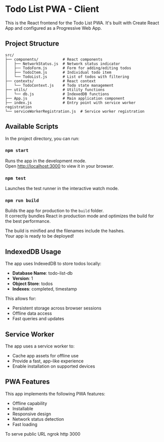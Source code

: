# Todo List PWA - Client

This is the React frontend for the Todo List PWA. It's built with Create React App and configured as a Progressive Web App.

## Project Structure

```
src/
├── components/           # React components
│   ├── NetworkStatus.js  # Network status indicator
│   ├── TodoForm.js       # Form for adding/editing todos
│   ├── TodoItem.js       # Individual todo item
│   └── TodoList.js       # List of todos with filtering
├── contexts/             # React context
│   └── TodoContext.js    # Todo state management
├── utils/                # Utility functions
│   └── db.js             # IndexedDB functions
├── App.js                # Main application component
├── index.js              # Entry point with service worker registration
└── serviceWorkerRegistration.js  # Service worker registration
```

## Available Scripts

In the project directory, you can run:

### `npm start`

Runs the app in the development mode.\
Open [http://localhost:3000](http://localhost:3000) to view it in your browser.

### `npm test`

Launches the test runner in the interactive watch mode.

### `npm run build`

Builds the app for production to the `build` folder.\
It correctly bundles React in production mode and optimizes the build for the best performance.

The build is minified and the filenames include the hashes.\
Your app is ready to be deployed!

## IndexedDB Usage

The app uses IndexedDB to store todos locally:

- **Database Name**: todo-list-db
- **Version**: 1
- **Object Store**: todos
- **Indexes**: completed, timestamp

This allows for:
- Persistent storage across browser sessions
- Offline data access
- Fast queries and updates

## Service Worker

The app uses a service worker to:
- Cache app assets for offline use
- Provide a fast, app-like experience
- Enable installation on supported devices

## PWA Features

This app implements the following PWA features:
- Offline capability
- Installable
- Responsive design
- Network status detection
- Fast loading 


To serve public URL
ngrok http 3000
